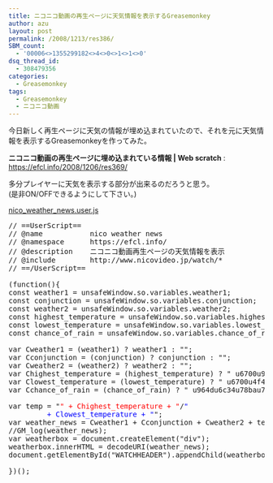 ```yaml
---
title: ニコニコ動画の再生ページに天気情報を表示するGreasemonkey
author: azu
layout: post
permalink: /2008/1213/res386/
SBM_count:
  - '00006<>1355299182<>4<>0<>1<>1<>0'
dsq_thread_id:
  - 308479356
categories:
  - Greasemonkey
tags:
  - Greasemonkey
  - ニコニコ動画
---
```

今日新しく再生ページに天気の情報が埋め込まれていたので、それを元に天気情報を表示するGreasemonkeyを作ってみた。

**ニコニコ動画の再生ページに埋め込まれている情報 | Web scratch**
:   <https://efcl.info/2008/1206/res369/>

多分プレイヤーに天気を表示する部分が出来るのだろうと思う。  
(是非ON/OFFできるようにして下さい。)

[nico\_weather\_news.user.js][1]

<pre class="brush:javascript;">// ==UserScript==
// @name           nico weather news
// @namespace      https://efcl.info/
// @description    ニコニコ動画再生ページの天気情報を表示
// @include        http://www.nicovideo.jp/watch/*
// ==/UserScript==

(function(){
const weather1 = unsafeWindow.so.variables.weather1;
const conjunction = unsafeWindow.so.variables.conjunction;
const weather2 = unsafeWindow.so.variables.weather2;
const highest_temperature = unsafeWindow.so.variables.highest_temperature;
const lowest_temperature = unsafeWindow.so.variables.lowest_temperature;
const chance_of_rain = unsafeWindow.so.variables.chance_of_rain;

var Cweather1 = (weather1) ? weather1 : "";
var Cconjunction = (conjunction) ? conjunction : "";
var Cweather2 = (weather2) ? weather2 : "";
var Chighest_temperature = (highest_temperature) ? " u6700u9ad8:"+highest_temperature : "";
var Clowest_temperature = (lowest_temperature) ? " u6700u4f4e:"+lowest_temperature : "";
var Cchance_of_rain = (chance_of_rain) ? " u964du6c34u78bau7387:"+chance_of_rain : "";

var temp = "<span style="color:#ff0000;">" + Chighest_temperature + "</span>/<span style="color:#0000ff;">"
         + Clowest_temperature + "</span>";
var weather_news = Cweather1 + Cconjunction + Cweather2 + temp + Cchance_of_rain;
//GM_log(weather_news);
var weatherbox = document.createElement("div");
weatherbox.innerHTML = decodeURI(weather_news);
document.getElementById("WATCHHEADER").appendChild(weatherbox);

})();
</pre>

 [1]: http://gist.github.com/raw/35192/f375af9e10b9827a9147bde9707de0381ff5f18b?nico_weather_news.user.js
